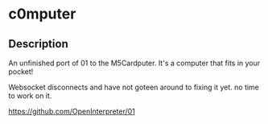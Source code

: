 # c0mputer

## Description

An unfinished port of 01 to the M5Cardputer. It's a computer that fits in your pocket!

Websocket disconnects and have not goteen around to fixing it yet. no time to work on it.

https://github.com/OpenInterpreter/01